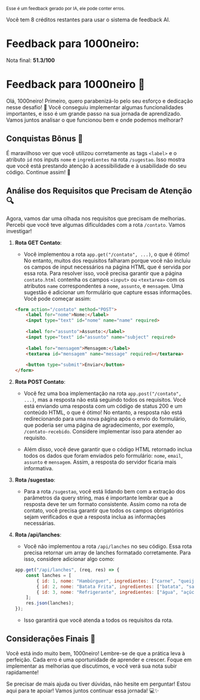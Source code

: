 <sup>Esse é um feedback gerado por IA, ele pode conter erros.</sup>

Você tem 8 créditos restantes para usar o sistema de feedback AI.

# Feedback para 1000neiro:

Nota final: **51.3/100**

# Feedback para 1000neiro 🚀

Olá, 1000neiro! Primeiro, quero parabenizá-lo pelo seu esforço e dedicação nesse desafio! 🎉 Você conseguiu implementar algumas funcionalidades importantes, e isso é um grande passo na sua jornada de aprendizado. Vamos juntos analisar o que funcionou bem e onde podemos melhorar? 

## Conquistas Bônus 🎉

É maravilhoso ver que você utilizou corretamente as tags `<label>` e o atributo `id` nos inputs `nome` e `ingredientes` na rota `/sugestao`. Isso mostra que você está prestando atenção à acessibilidade e à usabilidade do seu código. Continue assim! 💪

## Análise dos Requisitos que Precisam de Atenção 🔍

Agora, vamos dar uma olhada nos requisitos que precisam de melhorias. Percebi que você teve algumas dificuldades com a rota `/contato`. Vamos investigar!

1. **Rota GET Contato**: 
   - Você implementou a rota `app.get("/contato", ...)`, o que é ótimo! No entanto, muitos dos requisitos falharam porque você não incluiu os campos de input necessários na página HTML que é servida por essa rota. Para resolver isso, você precisa garantir que a página `contato.html` contenha os campos `<input>` ou `<textarea>` com os atributos `name` correspondentes a `nome`, `assunto`, e `mensagem`. Uma sugestão é adicionar um formulário que capture essas informações. Você pode começar assim:

   ```html
   <form action="/contato" method="POST">
       <label for="nome">Nome:</label>
       <input type="text" id="nome" name="name" required>
       
       <label for="assunto">Assunto:</label>
       <input type="text" id="assunto" name="subject" required>
       
       <label for="mensagem">Mensagem:</label>
       <textarea id="mensagem" name="message" required></textarea>
       
       <button type="submit">Enviar</button>
   </form>
   ```

2. **Rota POST Contato**: 
   - Você fez uma boa implementação na rota `app.post("/contato", ...)`, mas a resposta não está seguindo todos os requisitos. Você está enviando uma resposta com um código de status 200 e um conteúdo HTML, o que é ótimo! No entanto, a resposta não está redirecionando para uma nova página após o envio do formulário, que poderia ser uma página de agradecimento, por exemplo, `/contato-recebido`. Considere implementar isso para atender ao requisito.

   - Além disso, você deve garantir que o código HTML retornado inclua todos os dados que foram enviados pelo formulário: `nome`, `email`, `assunto` e `mensagem`. Assim, a resposta do servidor ficaria mais informativa.

3. **Rota /sugestao**:
   - Para a rota `/sugestao`, você está lidando bem com a extração dos parâmetros da query string, mas é importante lembrar que a resposta deve ter um formato consistente. Assim como na rota de contato, você precisa garantir que todos os campos obrigatórios sejam verificados e que a resposta inclua as informações necessárias.

4. **Rota /api/lanches**:
   - Você não implementou a rota `/api/lanches` no seu código. Essa rota precisa retornar um array de lanches formatado corretamente. Para isso, considere adicionar algo como:

   ```javascript
   app.get("/api/lanches", (req, res) => {
       const lanches = [
           { id: 1, nome: "Hambúrguer", ingredientes: ["carne", "queijo", "pão"] },
           { id: 2, nome: "Batata Frita", ingredientes: ["batata", "sal", "óleo"] },
           { id: 3, nome: "Refrigerante", ingredientes: ["água", "açúcar", "gás"] }
       ];
       res.json(lanches);
   });
   ```
   - Isso garantirá que você atenda a todos os requisitos da rota.

## Considerações Finais 🌟

Você está indo muito bem, 1000neiro! Lembre-se de que a prática leva à perfeição. Cada erro é uma oportunidade de aprender e crescer. Foque em implementar as melhorias que discutimos, e você verá sua nota subir rapidamente! 

Se precisar de mais ajuda ou tiver dúvidas, não hesite em perguntar! Estou aqui para te apoiar! Vamos juntos continuar essa jornada! 💻✨